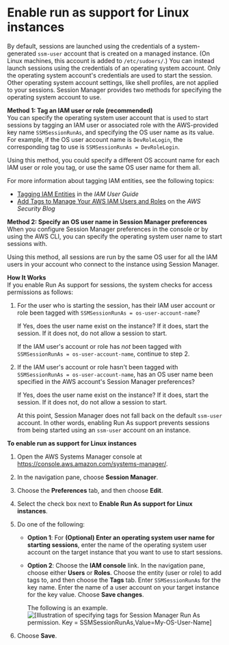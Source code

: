# Enable run as support for Linux instances<a name="session-preferences-run-as"></a>

By default, sessions are launched using the credentials of a system\-generated `ssm-user` account that is created on a managed instance\. \(On Linux machines, this account is added to `/etc/sudoers/`\.\) You can instead launch sessions using the credentials of an operating system account\. Only the operating system account's credentials are used to start the session\. Other operating system account settings, like shell profiles, are not applied to your sessions\. Session Manager provides two methods for specifying the operating system account to use\.

**Method 1: Tag an IAM user or role \(recommended\)**  
You can specify the operating system user account that is used to start sessions by tagging an IAM user or associated role with the AWS\-provided key name `SSMSessionRunAs`, and specifying the OS user name as its value\. For example, if the OS user account name is `DevRoleLogin`, the corresponding tag to use is `SSMSessionRunAs = DevRoleLogin`\.

Using this method, you could specify a different OS account name for each IAM user or role you tag, or use the same OS user name for them all\.

For more information about tagging IAM entities, see the following topics:
+ [Tagging IAM Entities](https://docs.aws.amazon.com/IAM/latest/UserGuide/id_tags.html) in the *IAM User Guide*
+ [Add Tags to Manage Your AWS IAM Users and Roles](http://aws.amazon.com/blogs/security/add-tags-to-manage-your-aws-iam-users-and-roles/) on the *AWS Security Blog*

**Method 2: Specify an OS user name in Session Manager preferences**  
When you configure Session Manager preferences in the console or by using the AWS CLI, you can specify the operating system user name to start sessions with\. 

Using this method, all sessions are run by the same OS user for all the IAM users in your account who connect to the instance using Session Manager\.

**How It Works**  
If you enable Run As support for sessions, the system checks for access permissions as follows:

1. For the user who is starting the session, has their IAM user account or role been tagged with `SSMSessionRunAs = os-user-account-name`?

   If Yes, does the user name exist on the instance? If it does, start the session\. If it does not, do not allow a session to start\.

   If the IAM user's account or role has *not* been tagged with `SSMSessionRunAs = os-user-account-name`, continue to step 2\.

1. If the IAM user's account or role hasn't been tagged with `SSMSessionRunAs = os-user-account-name`, has an OS user name been specified in the AWS account's Session Manager preferences?

   If Yes, does the user name exist on the instance? If it does, start the session\. If it does not, do not allow a session to start\. 

   At this point, Session Manager does not fall back on the default `ssm-user` account\. In other words, enabling Run As support prevents sessions from being started using an `ssm-user` account on an instance\.

**To enable run as support for Linux instances**

1. Open the AWS Systems Manager console at [https://console\.aws\.amazon\.com/systems\-manager/](https://console.aws.amazon.com/systems-manager/)\.

1. In the navigation pane, choose **Session Manager**\.

1. Choose the **Preferences** tab, and then choose **Edit**\.

1. Select the check box next to **Enable Run As support for Linux instances**\.

1. Do one of the following:
   + **Option 1**: For **\(Optional\) Enter an operating system user name for starting sessions**, enter the name of the operating system user account on the target instance that you want to use to start sessions\.
   + **Option 2**: Choose the **IAM console** link\. In the navigation pane, choose either **Users** or **Roles**\. Choose the entity \(user or role\) to add tags to, and then choose the **Tags** tab\. Enter `SSMSessionRunAs` for the key name\. Enter the name of a user account on your target instance for the key value\. Choose **Save changes**\. 

     The following is an example\.  
![\[Illustration of specifying tags for Session Manager Run As permission. Key = SSMSessionRunAs,Value=My-OS-User-Name\]](http://docs.aws.amazon.com/systems-manager/latest/userguide/images/ssn-run-as-tags.png)

1. Choose **Save**\.